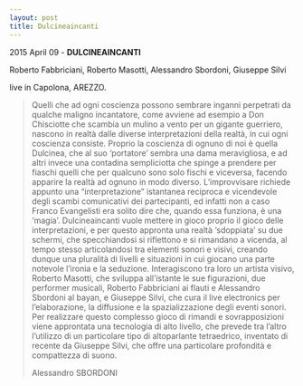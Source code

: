 ```yaml
---
layout: post
title: Dulcineaincanti
---
```


2015 April 09 - **DULCINEAINCANTI**

Roberto Fabbriciani, Roberto Masotti, Alessandro Sbordoni, Giuseppe Silvi

live in Capolona, AREZZO.

<audio>
   <source src="_smalldata/Radio3_SUITE_090415_intervistaFABBRICIANI.m4a" type="audio/mp4">
   <p>Your browser does not support HTML5 audio.</p>
</audio>

 > Quelli che ad ogni coscienza possono sembrare inganni perpetrati da qualche maligno incantatore, come avviene ad esempio a Don Chisciotte che scambia un mulino a vento per un gigante guerriero, nascono in realtà dalle diverse interpretazioni della realtà, in cui ogni coscienza consiste. Proprio la coscienza di ognuno di noi è quella Dulcinea, che al suo ‘portatore’ sembra una dama meravigliosa, e ad altri invece una contadina sempliciotta che spinge a prendere per fiaschi quelli che per qualcuno sono solo fischi e viceversa, facendo apparire la realtà ad ognuno in modo diverso.
 >L’improvvisare richiede appunto una “interpretazione” istantanea reciproca e vicendevole degli scambi comunicativi dei partecipanti, ed infatti non a caso Franco Evangelisti era solito dire che, quando essa funziona, è una ‘magia’. Dulcineaincanti vuole mettere in gioco proprio il gioco delle interpretazioni, e per questo appronta una realtà ‘sdoppiata’ su due schermi, che specchiandosi si riflettono e si rimandano a vicenda, al tempo stesso articolandosi tra elementi sonori e visivi, creando dunque una pluralità di livelli e situazioni in cui giocano una parte notevole l’ironia e la seduzione.
 > Interagiscono tra loro un artista visivo, Roberto Masotti, che sviluppa all’istante le sue figurazioni, due performer musicali, Roberto Fabbriciani ai flauti e Alessandro Sbordoni al bayan, e Giuseppe Silvi, che cura il live electronics per l’elaborazione, la diffusione e la spazializzazione degli eventi sonori.
 > Per realizzare questo complesso gioco di rimandi e sovrapposizioni viene approntata una tecnologia di alto livello, che prevede tra l’altro l’utilizzo di un particolare tipo di altoparlante tetraedrico, inventato di recente da Giuseppe Silvi, che offre una particolare profondità e compattezza di suono.
 >
 > Alessandro SBORDONI